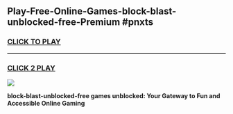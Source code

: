 
## Play-Free-Online-Games-block-blast-unblocked-free-Premium #pnxts
<h3>
<a href="https://premium.freeplayer.one?title=block-blast-unblocked-free&ref=8M">CLICK TO PLAY</a></h3>
<hr>

<h3>
<a href="https://premium.freeplayer.one?title=block-blast-unblocked-free&ref=8M">CLICK 2 PLAY</a>
  
</h3>

<a href="https://premium.freeplayer.one?title=block-blast-unblocked-free&ref=8M"><img src="https://clearcache.store/games.png"></a>


**block-blast-unblocked-free games unblocked: Your Gateway to Fun and Accessible Online Gaming**
